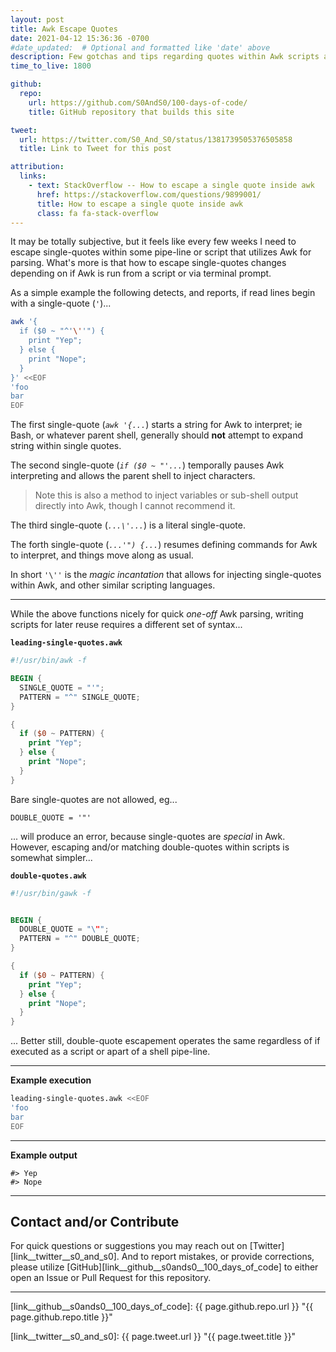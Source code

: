 ```yaml
---
layout: post
title: Awk Escape Quotes
date: 2021-04-12 15:36:36 -0700
#date_updated:  # Optional and formatted like 'date' above
description: Few gotchas and tips regarding quotes within Awk scripts and commands
time_to_live: 1800

github:
  repo:
    url: https://github.com/S0AndS0/100-days-of-code/
    title: GitHub repository that builds this site

tweet:
  url: https://twitter.com/S0_And_S0/status/1381739505376505858
  title: Link to Tweet for this post

attribution:
  links:
    - text: StackOverflow -- How to escape a single quote inside awk
      href: https://stackoverflow.com/questions/9899001/
      title: How to escape a single quote inside awk
      class: fa fa-stack-overflow
---
```




It may be totally subjective, but it feels like every few weeks I need to escape single-quotes within some pipe-line or script that utilizes Awk for parsing. What's more is that how to escape single-quotes changes depending on if Awk is run from a script or via terminal prompt.


As a simple example the following detects, and reports, if read lines begin with a single-quote (`'`)...


```bash
awk '{
  if ($0 ~ "^'\''") {
    print "Yep";
  } else {
    print "Nope";
  }
}' <<EOF
'foo
bar
EOF
```


The first single-quote (_`awk '{...`_) starts a string for Awk to interpret; ie Bash, or whatever parent shell, generally should **not** attempt to expand string within single quotes.


The second single-quote (_`if ($0 ~ "'...`_) temporally pauses Awk interpreting and allows the parent shell to inject characters.


> Note this is also a method to inject variables or sub-shell output directly into Awk, though I cannot recommend it.


The third single-quote (_`...\'...`_) is a literal single-quote.


The forth single-quote (_`...'") {...`_) resumes defining commands for Awk to interpret, and things move along as usual.


In short `'\''` is the _magic incantation_ that allows for injecting single-quotes within Awk, and other similar scripting languages.


---


While the above functions nicely for quick _one-off_ Awk parsing, writing scripts for later reuse requires a different set of syntax...


**`leading-single-quotes.awk`**


```awk
#!/usr/bin/awk -f

BEGIN {
  SINGLE_QUOTE = "'";
  PATTERN = "^" SINGLE_QUOTE;
}

{
  if ($0 ~ PATTERN) {
    print "Yep";
  } else {
    print "Nope";
  }
}
```


Bare single-quotes are not allowed, eg...

    DOUBLE_QUOTE = '"'

... will produce an error, because single-quotes are _special_ in Awk. However, escaping and/or matching double-quotes within scripts is somewhat simpler...


**`double-quotes.awk`**


```awk
#!/usr/bin/gawk -f


BEGIN {
  DOUBLE_QUOTE = "\"";
  PATTERN = "^" DOUBLE_QUOTE;
}

{
  if ($0 ~ PATTERN) {
    print "Yep";
  } else {
    print "Nope";
  }
}
```


... Better still, double-quote escapement operates the same regardless of if executed as a script or apart of a shell pipe-line.


---


**Example execution**


```bash
leading-single-quotes.awk <<EOF
'foo
bar
EOF
```


---


**Example output**


```
#> Yep
#> Nope
```

______


## Contact and/or Contribute
[heading__contact_andor_contribute]: #contact-andor-contribute


For quick questions or suggestions you may reach out on [Twitter][link__twitter__s0_and_s0]. And to report mistakes, or provide corrections, please utilize [GitHub][link__github__s0ands0__100_days_of_code] to either open an Issue or Pull Request for this repository.


______



[link__github__s0ands0__100_days_of_code]: {{ page.github.repo.url }} "{{ page.github.repo.title }}"

[link__twitter__s0_and_s0]: {{ page.tweet.url }} "{{ page.tweet.title }}"


